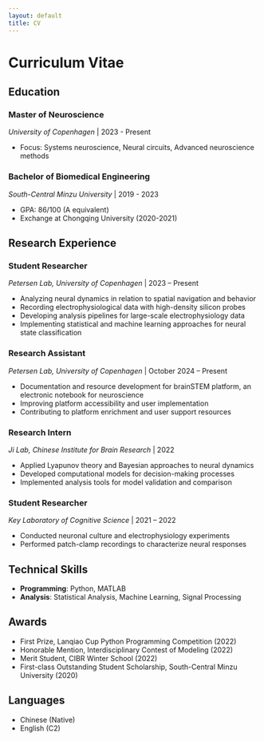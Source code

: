 ```yaml
---
layout: default
title: CV
---
```


# Curriculum Vitae

## Education

### Master of Neuroscience
*University of Copenhagen* | 2023 - Present
- Focus: Systems neuroscience, Neural circuits, Advanced neuroscience methods

### Bachelor of Biomedical Engineering
*South-Central Minzu University* | 2019 - 2023
- GPA: 86/100 (A equivalent)
- Exchange at Chongqing University (2020-2021)

## Research Experience

### Student Researcher
*Petersen Lab, University of Copenhagen* | 2023 – Present
- Analyzing neural dynamics in relation to spatial navigation and behavior
- Recording electrophysiological data with high-density silicon probes
- Developing analysis pipelines for large-scale electrophysiology data
- Implementing statistical and machine learning approaches for neural state classification

### Research Assistant
*Petersen Lab, University of Copenhagen* | October 2024 – Present
- Documentation and resource development for brainSTEM platform, an electronic notebook for neuroscience
- Improving platform accessibility and user implementation
- Contributing to platform enrichment and user support resources

### Research Intern
*Ji Lab, Chinese Institute for Brain Research* | 2022
- Applied Lyapunov theory and Bayesian approaches to neural dynamics
- Developed computational models for decision-making processes
- Implemented analysis tools for model validation and comparison

### Student Researcher
*Key Laboratory of Cognitive Science* | 2021 – 2022
- Conducted neuronal culture and electrophysiology experiments
- Performed patch-clamp recordings to characterize neural responses

## Technical Skills
- **Programming**: Python, MATLAB
- **Analysis**: Statistical Analysis, Machine Learning, Signal Processing

## Awards
- First Prize, Lanqiao Cup Python Programming Competition (2022)
- Honorable Mention, Interdisciplinary Contest of Modeling (2022)
- Merit Student, CIBR Winter School (2022)
- First-class Outstanding Student Scholarship, South-Central Minzu University (2020)

## Languages
- Chinese (Native)
- English (C2)
